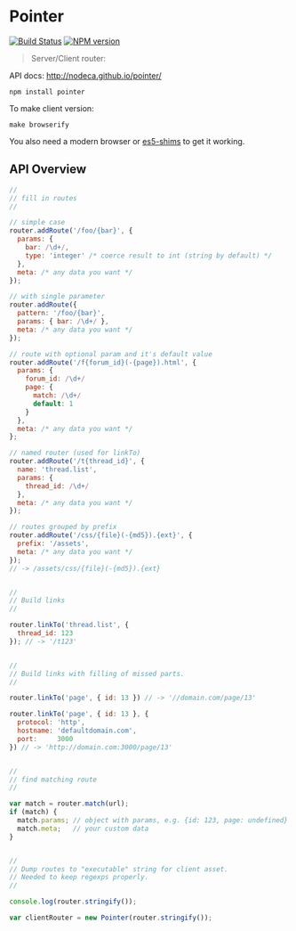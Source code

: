 Pointer
=======

[![Build Status](https://img.shields.io/travis/nodeca/pointer/master.svg?style=flat)](https://travis-ci.org/markdown-it/markdown-it)
[![NPM version](https://img.shields.io/npm/v/pointer.svg?style=flat)](https://www.npmjs.org/package/markdown-it)

> Server/Client router:

API docs: http://nodeca.github.io/pointer/


```
npm install pointer
```

To make client version:
```
make browserify
```

You also need a modern browser or [es5-shims](https://github.com/kriskowal/es5-shim)
to get it working.


API Overview
------------


``` javascript
//
// fill in routes
//

// simple case
router.addRoute('/foo/{bar}', {
  params: {
    bar: /\d+/,
    type: 'integer' /* coerce result to int (string by default) */
  },
  meta: /* any data you want */
});

// with single parameter
router.addRoute({
  pattern: '/foo/{bar}',
  params: { bar: /\d+/ },
  meta: /* any data you want */
});

// route with optional param and it's default value
router.addRoute('/f{forum_id}(-{page}).html', {
  params: {
    forum_id: /\d+/
    page: {
      match: /\d+/
      default: 1
    }
  },
  meta: /* any data you want */
};

// named router (used for linkTo)
router.addRoute('/t{thread_id}', {
  name: 'thread.list',
  params: {
    thread_id: /\d+/
  },
  meta: /* any data you want */
});

// routes grouped by prefix
router.addRoute('/css/{file}(-{md5}).{ext}', {
  prefix: '/assets',
  meta: /* any data you want */
});
// -> /assets/css/{file}(-{md5}).{ext}


//
// Build links
//

router.linkTo('thread.list', {
  thread_id: 123
}); // -> '/t123'


//
// Build links with filling of missed parts.
//

router.linkTo('page', { id: 13 }) // -> '//domain.com/page/13'

router.linkTo('page', { id: 13 }, {
  protocol: 'http',
  hostname: 'defaultdomain.com',
  port:     3000
}) // -> 'http://domain.com:3000/page/13'


//
// find matching route
//

var match = router.match(url);
if (match) {
  match.params; // object with params, e.g. {id: 123, page: undefined}
  match.meta;   // your custom data
}


//
// Dump routes to "executable" string for client asset.
// Needed to keep regexps properly.
//

console.log(router.stringify());

var clientRouter = new Pointer(router.stringify());
```
